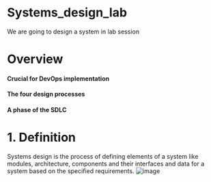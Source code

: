 # Systems_design_lab
We are going to design a system in lab session

# Overview
#### Crucial for DevOps implementation
#### The four design processes
#### A phase of the SDLC 

# 1. Definition 
Systems design is the process of defining elements of a system like modules, architecture, components and their interfaces and data for a system based on the specified requirements.
![image](https://user-images.githubusercontent.com/103466963/171230779-cebee3b1-dbb8-4273-919f-3a3bb368f0d8.png)

